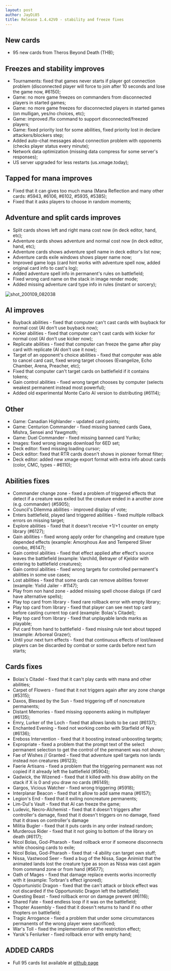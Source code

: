 ```yaml
---
layout: post
author: JayDi85
title: Release 1.4.42V0 - stability and freeze fixes
---
```


## New cards
* 95 new cards from Theros Beyond Death (THB);

## Freezes and stability improves
* Tournaments: fixed that games never starts if player got connection problem (disconnected player will force to join after 10 seconds and lose the game now, #6150);
* Game: no more game freezes on commanders from disconnected players in started games;
* Game: no more game freezes for disconnected players in started games (on mulligan, yes/no choices, etc);
* Game: improved /fix command to support disconnected/freezed players;
* Game: fixed priority lost for some abilities, fixed priority lost in declare attackers/blockers step;
* Added auto-chat messages about connection problem with opponents (checks player status every minute);
* Network data optimization (missing data compress for some server's responses);
* US server upgraded for less restarts (us.xmage.today);

## Tapped for mana improves
* Fixed that it can gives too much mana (Mana Reflection and many other cards: #5943, #6106, #6102, #5935, #5385);
* Fixed that it asks players to choose in random moments;

## Adventure and split cards improves
* Split cards shows left and right mana cost now (in deck editor, hand, etc);
* Adventure cards shows adventure and normal cost now (in deck editor, hand, etc);
* Adventure cards shows adventure spell name in deck editor's list now;
* Adventure cards exile windows shows player name now;
* Improved game logs (card hint works with adventure spell now, added original card info to cast's log);
* Added adventure spell info in permanent's rules on battlefield;
* Fixed wrong card name on the stack in image render mode;
* Added missing adventure card type info in rules (instant or sorcery);

![shot_200109_082038](https://user-images.githubusercontent.com/8344157/72037867-f68c9100-32b8-11ea-96d0-7eaaf754ded0.png)

## AI improves
* Buyback abilities - fixed that computer can't cast cards with buyback for normal cost (AI don't use buyback now);
* Kicker abilities - fixed that computer can't cast cards with kicker for normal cost (AI don't use kicker now);
* Replicate abilities - fixed that computer can freeze the game after play card with replicate (AI don't use it now);
* Target of an opponent's choice abilities - fixed that computer was able to cancel card cast, fixed wrong target chooses (Evangelize, Echo Chamber, Arena, Preacher, etc);
* Fixed that computer can't target cards on battlefield if it contains tokens;
* Gain control abilities - fixed wrong target chooses by computer (selects weakest permanent instead most powerful);
* Added old experimental Monte Carlo AI version to distributing (#6114);

## Other
* Game: Canadian Highlander - updated card points;
* Game: Centurion Commander - fixed missing banned cards Gaea, Mishra, Sensei and Yawgmoth;
* Game: Duel Commander - fixed missing banned card Yuriko;
* Images: fixed wrong images download for 6ED set;
* Deck editor: fixed missing loading cursor;
* Deck editor: fixed that RTR cards doesn't shows in pioneer format filter;
* Deck editor: added new xmage export format with extra info about cards (color, CMC, types - #6110);

## Abilities fixes
* Commander change zone - fixed a problem of triggered effects that detect if a creature was exiled but the creature ended in a another zone (e.g. commander) (#5905);
* Council's Dilemma abilities - improved display of vote;
* Enters battlefield, played land triggered abilities - fixed multiple rollback errors on missing target;
* Explore abilities - fixed that it doesn't receive +1/+1 counter on empty library (#6127);
* Gain abilities - fixed wrong apply order for changeling and creature type depended effects (example: Amorphous Axe and Tempered Sliver combo, #6147);
* Gain control abilities - fixed that effect applied after effect's source leaves the battlefield (example: Varchild, Betrayer of Kjeldor with entering to battlefield creatures);
* Gain control abilities - fixed wrong targets for controlled permanent's abilities in some use cases;
* Lost abilities - fixed that some cards can remove abilities forever (example: Yixlid Jailer - #1147);
* Play from non hand zone - added missing spell choose dialogs (if card have alternative spells);
* Play top card from library - fixed rare rollback error with empty library;
* Play top card from library - fixed that player can see next top card before casting current top card (example: Bolas's Citadel);
* Play top card from library - fixed that unplayable lands marks as playable;
* Put card from hand to battlefield - fixed missing rule text about tapped (example: Arboreal Grazer);
* Until your next turn effects - fixed that continuous effects of lost/leaved players can be discarded by combat or some cards before next turn starts;

## Cards fixes
* Bolas's Citadel - fixed that it can't play cards with mana and other abilities;
* Carpet of Flowers - fixed that it not triggers again after any zone change (#5315);
* Daxos, Blessed by the Sun - fixed triggering off of noncreature permanents;
* Distant Memories - fixed missing opponents asking in multiplayer (#6135);
* Emry, Lurker of the Loch - fixed that allows lands to be cast (#6137);
* Enchanted Evening - fixed not working combo with Starfield of Nyx (#6136);
* Ereboss Intervention - fixed that it boosting instead unboosting targets;
* Expropriate - fixed a problem that the prompt text of the select permanent selection to get the control of the permanent was not shown;
* Fae of Wishes // Granted - fixed that adventure spell targets non lands instead non creatures (#6123);
* Faerie Artisans - fixed a problem that the triggering permanent was not copied if it already left the battlefield (#5904);
* Gadwick, the Wizened - fixed that it killed with his draw ability on the stack if X is 0 and you draw no cards (#6149);
* Gargos, Vicious Watcher - fixed wrong triggering (#5918);
* Interplanar Beacon - fixed that it allow to add same mana (#6157);
* Legion's End - fixed that it exiling noncreature permanents;
* Lim-Dul's Vault - fixed that AI can freeze the game;
* Ludevic, Necro-Alchemist - fixed that it doesn't triggers after controller's damage, fixed that it doesn't triggers on no damage, fixed that it draws on controller's damage
* Militia Bugler - fixed that it puts cards in any order instead random;
* Murderous Rider - fixed that it not going to bottom of the library on death (#6117);
* Nicol Bolas, God-Pharaoh - fixed rollback error if someone disconnects while choosing cards to exile;
* Nicol Bolas, God-Pharaoh - fixed that -4 ability can target own stuff;
* Nissa, Vastwood Seer - fixed a bug of the Nissa, Sage Animist that the animated lands lost the creature type as soon as Nissa was cast again from command zone or from hand (#5677);
* Oath of Mages - fixed that damage replace events works incorrectly with it (example: Torbran's effect ignored);
* Opportunistic Dragon - fixed that the can't attack or block effect was not discarded if the Opportunistic Dragon left the battlefield;
* Questing Beast - fixed rollback error on damage prevent (#6116);
* Shared Fate - fixed endless loop if it was on the battlefield;
* Thopter Assembly - fixed that it doesn't returns to hand if no other thopters on battlefield;
* Tragic Arrogance - fixed a problem that under some circumstances permanents of the wrong player were sacrificed;
* War's Toll - fixed the implementation of the restriction effect;
* Yarok's Fenlurker - fixed rollback error with empty hand;

## ADDED CARDS
* Full 95 cards list available at [github page](https://github.com/magefree/mage/wiki/Release-1.4.42#release1442v0-2020-01-09)